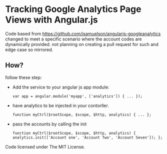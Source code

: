 # Tracking Google Analytics Page Views with Angular.js

Code based from https://github.com/isamuelson/angularjs-googleanalytics
changed to meet a specific scenario where the account codes are dynamically provided.
not planning on creating a pull request for such and edge case so mirrored.

## How?

follow these step:

- Add the service to your angular js app module:

	``var app = angular.module('myapp', ['analytics']) {
		...
	});``


- have analytics to be injected in your contorller.

	``function myCtrl($rootScope, $scope, $http, analytics) {
	    ...
	};``
	
- pass the accounts by calling the init

	``function myCtrl($rootScope, $scope, $http, analytics) {
	    analytics.init(['Account one', 'Account Two', 'Account Seven']);
	};``

Code licensed under The MIT License. 
